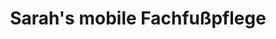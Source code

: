 ---
title: "Sarah's mobile Fachfußpflege"
url: /roemerstein/sarahs-mobile-fachfusspflege/
shop: Kosmetik
---